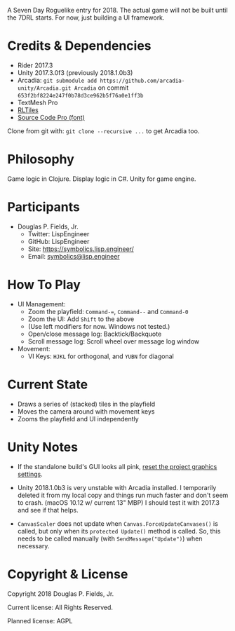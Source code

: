 A Seven Day Roguelike entry for 2018. The actual game will not be built
until the 7DRL starts. For now, just building a UI framework.

# Credits & Dependencies

* Rider 2017.3
* Unity 2017.3.0f3 (previously 2018.1.0b3)
* Arcadia: `git submodule add https://github.com/arcadia-unity/Arcadia.git Arcadia`
  on commit `653f2bf8224e247f0b78d3ce962b5f76a0e1ff3b`
* TextMesh Pro
* [RLTiles](https://github.com/statico/rltiles)
* [Source Code Pro (font)](https://github.com/adobe-fonts/source-code-pro)

Clone from git with: `git clone --recursive ...` to get Arcadia too.

# Philosophy

Game logic in Clojure.
Display logic in C#.
Unity for game engine.

# Participants

* Douglas P. Fields, Jr.
  * Twitter: LispEngineer
  * GitHub: LispEngineer
  * Site: https://symbolics.lisp.engineer/
  * Email: symbolics@lisp.engineer


# How To Play

* UI Management:
  * Zoom the playfield: `Command-=`, `Command--` and `Command-0`
  * Zoom the UI: Add `Shift` to the above
  * (Use left modifiers for now. Windows not tested.)
  * Open/close message log: Backtick/Backquote
  * Scroll message log: Scroll wheel over message log window
* Movement:
  * VI Keys: `HJKL` for orthogonal, and `YUBN` for diagonal


# Current State

* Draws a series of (stacked) tiles in the playfield
* Moves the camera around with movement keys
* Zooms the playfield and UI independently


# Unity Notes

* If the standalone build's GUI looks all pink,
  [reset the project graphics settings](https://forum.unity.com/threads/everything-canvas-turns-pink-when-playing-windows-build.411603/).

* Unity 2018.1.0b3 is very unstable with Arcadia installed. I temporarily
  deleted it from my local copy and things run much faster and don't seem
  to crash. (macOS 10.12 w/ current 13" MBP) I should test it with 2017.3
  and see if that helps.
  
* `CanvasScaler` does not update when `Canvas.ForceUpdateCanvases()`
  is called, but only when its `protected Update()` method is called.
  So, this needs to be called manually (with `SendMessage("Update")`)
  when necessary.


# Copyright & License

Copyright 2018 Douglas P. Fields, Jr.

Current license: All Rights Reserved.

Planned license: AGPL
